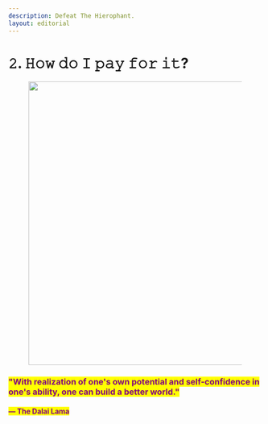 ```yaml
---
description: Defeat The Hierophant.
layout: editorial
---
```


# 𝟸. 𝙷𝚘𝚠 𝚍𝚘 𝙸 𝚙𝚊𝚢 𝚏𝚘𝚛 𝚒𝚝?

<figure><img src="../../../../../../.gitbook/assets/pexels-btgl-♡-17558823.jpg" alt="" width="563"><figcaption></figcaption></figure>

### <mark style="color:purple;">"With realization of one's own potential and self-confidence in one's ability, one can build a better world."</mark>&#x20;

#### <mark style="color:purple;">― The Dalai Lama</mark>
